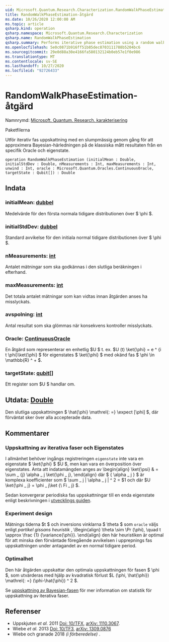 ```yaml
---
uid: Microsoft.Quantum.Research.Characterization.RandomWalkPhaseEstimation
title: RandomWalkPhaseEstimation-åtgärd
ms.date: 10/26/2020 12:00:00 AM
ms.topic: article
qsharp.kind: operation
qsharp.namespace: Microsoft.Quantum.Research.Characterization
qsharp.name: RandomWalkPhaseEstimation
qsharp.summary: Performs iterative phase estimation using a random walk to approximate Bayesian inference on the classical measurement results from a given oracle and eigenstate.
ms.openlocfilehash: 5e0c0871b916ff51b85dec8703111788b5204bc6
ms.sourcegitcommit: 29e0d88a30e4166fa580132124b0eb57e1f0e986
ms.translationtype: MT
ms.contentlocale: sv-SE
ms.lasthandoff: 10/27/2020
ms.locfileid: "92726433"
---
```

# <a name="randomwalkphaseestimation-operation"></a>RandomWalkPhaseEstimation-åtgärd

Namnrymd: [Microsoft. Quantum. Research. karakterisering](xref:Microsoft.Quantum.Research.Characterization)

Paketfilerna [](https://nuget.org/packages/)


Utför iterativ fas uppskattning med en slumpmässig genom gång för att approximera Bayesian-härledningen på de klassiska mått resultaten från en specifik Oracle och eigenstate.

```qsharp
operation RandomWalkPhaseEstimation (initialMean : Double, initialStdDev : Double, nMeasurements : Int, maxMeasurements : Int, unwind : Int, oracle : Microsoft.Quantum.Oracles.ContinuousOracle, targetState : Qubit[]) : Double
```


## <a name="input"></a>Indata

### <a name="initialmean--double"></a>initialMean: [dubbel](xref:microsoft.quantum.lang-ref.double)

Medelvärde för den första normala tidigare distributionen över $ \phi $.


### <a name="initialstddev--double"></a>initialStdDev: [dubbel](xref:microsoft.quantum.lang-ref.double)

Standard avvikelse för den initiala normal tidigare distributionen över $ \phi $.


### <a name="nmeasurements--int"></a>nMeasurements: [int](xref:microsoft.quantum.lang-ref.int)

Antalet mätningar som ska godkännas i den slutliga beräkningen i efterhand.


### <a name="maxmeasurements--int"></a>maxMeasurements: [int](xref:microsoft.quantum.lang-ref.int)

Det totala antalet mätningar som kan vidtas innan åtgärden anses ha misslyckats.


### <a name="unwind--int"></a>avspolning: [int](xref:microsoft.quantum.lang-ref.int)

Antal resultat som ska glömmas när konsekvens kontroller misslyckats.


### <a name="oracle--continuousoracle"></a>Oracle: [ContinuousOracle](xref:Microsoft.Quantum.Oracles.ContinuousOracle)

En åtgärd som representerar en enhetlig $U $ t. ex. $U (t) \ket{\phi} = e ^ {i t \phi}\ket{\phi} $ för eigenstates $ \ket{\phi} $ med okänd fas $ \phi \in \mathbb{R} ^ + $.


### <a name="targetstate--qubit"></a>targetState: [qubit](xref:microsoft.quantum.lang-ref.qubit)[]

Ett register som $U $ handlar om.



## <a name="output--double"></a>Utdata: [Double](xref:microsoft.quantum.lang-ref.double)

Den slutliga uppskattningen $ \hat{\phi} \mathrel{: =} \expect [\phi] $, där förväntat sker över alla accepterade data.

## <a name="remarks"></a>Kommentarer

### <a name="iterative-phase-estimation-and-eigenstates"></a>Uppskattning av iterativa faser och Eigenstates

I allmänhet behöver ingångs registreringen `eigenstate` inte vara en eigenstate $ \ket{\phi} $ $U $, men kan vara en överposition över eigenstates. Anta att indatamängden anges av \begin{align} \ket{\psi} & = \sum \_ {j} \alpha \_ j \ket{\phi \_ j}, \end{align} där $ \{ \alpha \_ j \} $ är komplexa koefficienter som $ \sum \_ j | \alpha \_ j | ^ 2 = $1 och där $U \ket{\phi \_ j} = \phi \_ j\ket {\ Fi \_ j} $.

Sedan konvergerar periodiska fas uppskattningar till en enda eigenstate enligt beskrivningen i [utvecklings guiden](xref:microsoft.quantum.libraries.characterization#iterative-phase-estimation-without-eigenstates).

### <a name="experiment-design"></a>Experiment design

Mätnings tiderna $t $ och inversions vinklarna $ \theta $ som `oracle` väljs enligt *partikel gissans heuristik* , \Begin{align} \theta \sim \Pr (\phi), \quad t \approx \frac {1} {\variance{\phi}}.
\end{align} den här heuristiken är optimal för att minska den förväntade föregående avvikelsen i upprepnings fas uppskattningen under antagandet av en normal tidigare period.

### <a name="optimality"></a>Optimalhet

Den här åtgärden uppskattar den optimala uppskattningen för fasen $ \phi $, som utvärderas med hjälp av kvadratisk förlust $L (\phi, \hat{\phi}) \mathrel{: =} (\phi-\hat{\phi}) ^ 2 $.

Se [uppskattning av Bayesian-fasen](xref:microsoft.quantum.libraries.characterization#bayesian-phase-estimation) för mer information om statistik för uppskattning av iterativa faser.

## <a name="references"></a>Referenser

- Uppskjuten *et al.* 2011 [Doi: 10/TFX](https://doi.org/10.1007/s11128-012-0407-6), [arXiv: 1110.3067](https://arxiv.org/abs/1110.3067).
- Wiebe *et al.* 2013 [Doi: 10/TF3](https://doi.org/10.1103/PhysRevLett.112.190501), [arXiv: 1309.0876](https://arxiv.org/abs/1309.0876)
- Wiebe och granade 2018 *(i förberedelse)* .